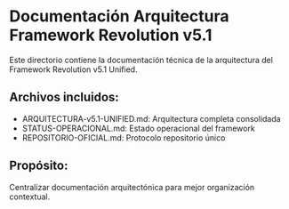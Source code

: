 # Documentación Arquitectura Framework Revolution v5.1

Este directorio contiene la documentación técnica de la arquitectura del Framework Revolution v5.1 Unified.

## Archivos incluidos:
- ARQUITECTURA-v5.1-UNIFIED.md: Arquitectura completa consolidada
- STATUS-OPERACIONAL.md: Estado operacional del framework
- REPOSITORIO-OFICIAL.md: Protocolo repositorio único

## Propósito:
Centralizar documentación arquitectónica para mejor organización contextual.
